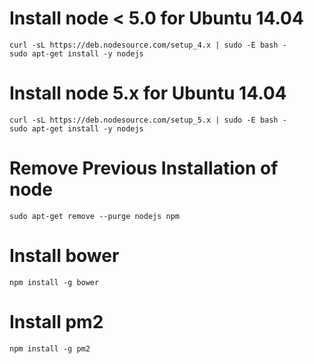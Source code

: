 # Install node < 5.0 for Ubuntu 14.04

```
curl -sL https://deb.nodesource.com/setup_4.x | sudo -E bash -
sudo apt-get install -y nodejs
```

# Install node 5.x for Ubuntu 14.04

```
curl -sL https://deb.nodesource.com/setup_5.x | sudo -E bash -
sudo apt-get install -y nodejs
```

# Remove Previous Installation of node

```
sudo apt-get remove --purge nodejs npm
```

# Install bower

`npm install -g bower`

# Install pm2

`npm install -g pm2`
